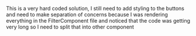 This is a very hard coded solution, I still need to add styling to the buttons and need to make separation of concerns because I was rendering everything in the FilterComponent file and noticed that the code was getting very long so I need to split that into other component